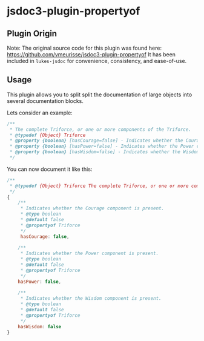 jsdoc3-plugin-propertyof
======================

## Plugin Origin

Note: The original source code for this plugin was found here: https://github.com/vmeurisse/jsdoc3-plugin-propertyof
It has been included in `lukes-jsdoc` for convenience, consistency, and ease-of-use.

## Usage

This plugin allows you to split split the documentation of large objects into several documentation blocks.

Lets consider an example:
````js
/**
 * The complete Triforce, or one or more components of the Triforce.
 * @typedef {Object} Triforce
 * @property {boolean} [hasCourage=false] - Indicates whether the Courage component is present.
 * @property {boolean} [hasPower=false] - Indicates whether the Power component is present.
 * @property {boolean} [hasWisdom=false] - Indicates whether the Wisdom component is present.
 */


````

You can now document it like this:
````js
/**
 * @typedef {Object} Triforce The complete Triforce, or one or more components of the Triforce.
 */
{
	/**
	 * Indicates whether the Courage component is present.
	 * @type boolean
	 * @default false
	 * @propertyof Triforce
	 */
	 hasCourage: false,
	
	/**
	 * Indicates whether the Power component is present.
	 * @type boolean
	 * @default false
	 * @propertyof Triforce
	 */
	hasPower: false,
	
	/**
	 * Indicates whether the Wisdom component is present.
	 * @type boolean
	 * @default false
	 * @propertyof Triforce
	 */
	hasWisdom: false
}
````
